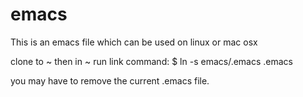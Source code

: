 # emacs
This is an emacs file which can be used on linux or mac osx

clone to ~ then in ~ run link command:
$ ln -s emacs/.emacs .emacs

you may have to remove the current .emacs file.
